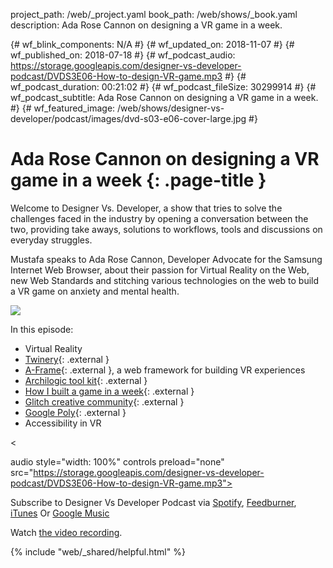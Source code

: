 project_path: /web/_project.yaml book_path: /web/shows/_book.yaml description: Ada Rose Cannon on designing a VR game in a week.

{# wf_blink_components: N/A #} {# wf_updated_on: 2018-11-07 #} {# wf_published_on: 2018-07-18 #} {# wf_podcast_audio: https://storage.googleapis.com/designer-vs-developer-podcast/DVDS3E06-How-to-design-VR-game.mp3 #} {# wf_podcast_duration: 00:21:02 #} {# wf_podcast_fileSize: 30299914 #} {# wf_podcast_subtitle: Ada Rose Cannon on designing a VR game in a week. #} {# wf_featured_image: /web/shows/designer-vs-developer/podcast/images/dvd-s03-e06-cover-large.jpg #}

# Ada Rose Cannon on designing a VR game in a week {: .page-title }

Welcome to Designer Vs. Developer, a show that tries to solve the challenges faced in the industry by opening a conversation between the two, providing take aways, solutions to workflows, tools and discussions on everyday struggles.

Mustafa speaks to Ada Rose Cannon, Developer Advocate for the Samsung Internet Web Browser, about their passion for Virtual Reality on the Web, new Web Standards and stitching various technologies on the web to build a VR game on anxiety and mental health.

<img class="attempt-right"
  src="/web/shows/designer-vs-developer/podcast/images/dvd-s03-e06-cover.jpg" />

In this episode:

* Virtual Reality
* [Twinery](http://bit.ly/2ubLoUj){: .external }
* [A-Frame](http://bit.ly/2L3HUfW){: .external }, a web framework for building VR experiences
* [Archilogic tool kit](http://bit.ly/2KOGGpB){: .external }
* [How I built a game in a week](http://bit.ly/2N2Vlub){: .external }
* [Glitch creative community](http://bit.ly/2ueEQnG){: .external }
* [Google Poly](http://bit.ly/2Jdo6lr){: .external }
* Accessibility in VR

<

audio style="width: 100%" controls preload="none" src="https://storage.googleapis.com/designer-vs-developer-podcast/DVDS3E06-How-to-design-VR-game.mp3">

Subscribe to Designer Vs Developer Podcast via
<a href="http://bit.ly/mustafaOnSpotify">Spotify</a>,
<a href="https://goo.gl/USHXv8">Feedburner</a>,
<a href="https://goo.gl/1E9U0G">iTunes</a> Or
<a href="https://goo.gl/qCBlST">Google Music</a>

Watch [ the video recording](https://www.youtube.com/playlist?list=PLNYkxOF6rcIC60856GnLEV5GQXMxc9ByJ).

{% include "web/_shared/helpful.html" %}